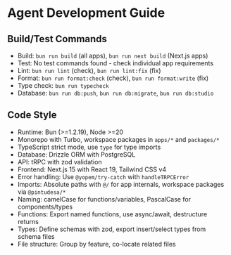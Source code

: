 # Agent Development Guide

## Build/Test Commands

- Build: `bun run build` (all apps), `bun run next build` (Next.js apps)
- Test: No test commands found - check individual app requirements
- Lint: `bun run lint` (check), `bun run lint:fix` (fix)
- Format: `bun run format:check` (check), `bun run format:write` (fix)
- Type check: `bun run typecheck`
- Database: `bun run db:push`, `bun run db:migrate`, `bun run db:studio`

## Code Style

- Runtime: Bun (>=1.2.19), Node >=20
- Monorepo with Turbo, workspace packages in `apps/*` and `packages/*`
- TypeScript strict mode, use `type` for type imports
- Database: Drizzle ORM with PostgreSQL
- API: tRPC with zod validation
- Frontend: Next.js 15 with React 19, Tailwind CSS v4
- Error handling: Use `@yopem/try-catch` with `handleTRPCError`
- Imports: Absolute paths with `@/` for app internals, workspace packages via
  `@pintudesa/*`
- Naming: camelCase for functions/variables, PascalCase for components/types
- Functions: Export named functions, use async/await, destructure returns
- Types: Define schemas with zod, export insert/select types from schema files
- File structure: Group by feature, co-locate related files
